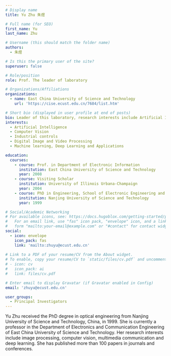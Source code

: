 ```yaml
---
# Display name
title: Yu Zhu 朱煜

# Full name (for SEO)
first_name: Yu
last_name: Zhu

# Username (this should match the folder name)
authors:
  - 朱煜

# Is this the primary user of the site?
superuser: false

# Role/position
role: Prof. The leader of laboratory

# Organizations/Affiliations
organizations:
  - name: East China University of Science and Technology
    url: 'https://cise.ecust.edu.cn/7684/list.htm'

# Short bio (displayed in user profile at end of posts)
bio: Leader of this laboratory, research interests include Artificial Intelligence, Computer Vision, Industrial controls, Digital Image and Video Processing, Machine learning, Deep Learning and Applications.
interests:
  - Artificial Intelligence
  - Computer Vision
  - Industrial controls
  - Digital Image and Video Processing
  - Machine learning, Deep Learning and Applications

education:
  courses:
    - course: Prof. in Department of Electronic Information
      institution: East China University of Science and Technology
      year: 2008
    - course: Visiting Scholar
      institution: University of Illinois Urbana-Champaign
      year: 2004
    - course: PhD in Engineering, School of Electronic Engineering and Optoelectronic Technology
      institution: Nanjing University of Science and Technology
      year: 1999

# Social/Academic Networking
# For available icons, see: https://docs.hugoblox.com/getting-started/page-builder/#icons
#   For an email link, use "fas" icon pack, "envelope" icon, and a link in the
#   form "mailto:your-email@example.com" or "#contact" for contact widget.
social:
  - icon: envelope
    icon_pack: fas
    link: 'mailto:zhuyu@ecust.edu.cn'
    
# Link to a PDF of your resume/CV from the About widget.
# To enable, copy your resume/CV to `static/files/cv.pdf` and uncomment the lines below.
# - icon: cv
#   icon_pack: ai
#   link: files/cv.pdf

# Enter email to display Gravatar (if Gravatar enabled in Config)
email: 'zhuyu@ecust.edu.cn'

user_groups:
  - Principal Investigators
---
```


Yu Zhu received the PhD degree in optical engineering from Nanjing University of Science and Technology, China, in 1999. She is currently a professor in the Department of Electronics and Communication Engineering of East China University of Science and Technology. Her research interests include image processing, computer vision, multimedia communication and deep learning. She has published more than 100 papers in journals and conferences.

